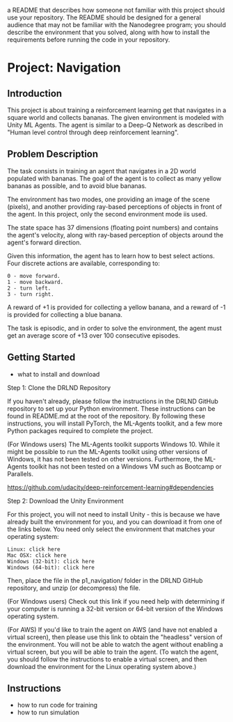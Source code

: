 a README that describes how someone not familiar with this project should use your repository. The README should be designed for a general audience that may not be familiar with the Nanodegree program; you should describe the environment that you solved, along with how to install the requirements before running the code in your repository.

# Project: Navigation

## Introduction

This project is about training a reinforcement learning get that navigates in a square world and collects bananas.
The given environment is modeled with Unity ML Agents. 
The agent is similar to a Deep-Q Network as described in "Human level control through deep reinforcement learning".

## Problem Description

The task consists in training an agent that navigates in a 2D world populated with bananas.
The goal of the agent is to collect as many yellow bananas as possible, and to avoid blue
bananas.

The environment has two modes, one providing an image of the scene (pixels), and another 
providing ray-based perceptions of objects in front of the agent. In this project, only the 
second environment mode iis used.

The state space has 37 dimensions (floating point numbers) and contains the agent's velocity, 
along with ray-based perception of objects around the agent's forward direction.

Given this information, the agent has to learn how to best select actions. 
Four discrete actions are available, corresponding to:

    0 - move forward.
    1 - move backward.
    2 - turn left.
    3 - turn right.

A reward of +1 is provided for collecting a yellow banana, and a reward of -1 is provided 
for collecting a blue banana. 

The task is episodic, and in order to solve the environment, the agent must get an average 
score of +13 over 100 consecutive episodes.


## Getting Started

- what to install and download

Step 1: Clone the DRLND Repository

If you haven't already, please follow the instructions in the DRLND GitHub repository to set up your Python environment. These instructions can be found in README.md at the root of the repository. By following these instructions, you will install PyTorch, the ML-Agents toolkit, and a few more Python packages required to complete the project.

(For Windows users) The ML-Agents toolkit supports Windows 10. While it might be possible to run the ML-Agents toolkit using other versions of Windows, it has not been tested on other versions. Furthermore, the ML-Agents toolkit has not been tested on a Windows VM such as Bootcamp or Parallels. 

https://github.com/udacity/deep-reinforcement-learning#dependencies

Step 2: Download the Unity Environment

For this project, you will not need to install Unity - this is because we have already built the environment for you, and you can download it from one of the links below. You need only select the environment that matches your operating system:

    Linux: click here
    Mac OSX: click here
    Windows (32-bit): click here
    Windows (64-bit): click here

Then, place the file in the p1_navigation/ folder in the DRLND GitHub repository, and unzip (or decompress) the file.

(For Windows users) Check out this link if you need help with determining if your computer is running a 32-bit version or 64-bit version of the Windows operating system.

(For AWS) If you'd like to train the agent on AWS (and have not enabled a virtual screen), then please use this link to obtain the "headless" version of the environment. You will not be able to watch the agent without enabling a virtual screen, but you will be able to train the agent. (To watch the agent, you should follow the instructions to enable a virtual screen, and then download the environment for the Linux operating system above.)


## Instructions

- how to run code for training
- how to run simulation

